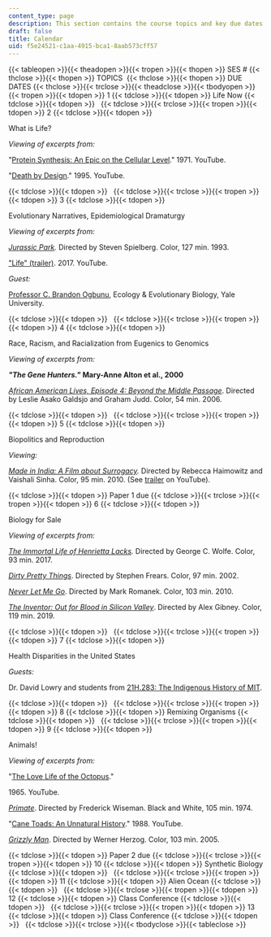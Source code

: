 ```yaml
---
content_type: page
description: This section contains the course topics and key due dates.
draft: false
title: Calendar
uid: f5e24521-c1aa-4915-bca1-8aab573cff57
---
```

{{< tableopen >}}{{< theadopen >}}{{< tropen >}}{{< thopen >}}
SES #
{{< thclose >}}{{< thopen >}}
TOPICS 
{{< thclose >}}{{< thopen >}}
DUE DATES
{{< thclose >}}{{< trclose >}}{{< theadclose >}}{{< tbodyopen >}}{{< tropen >}}{{< tdopen >}}
1
{{< tdclose >}}{{< tdopen >}}
Life Now
{{< tdclose >}}{{< tdopen >}}
 
{{< tdclose >}}{{< trclose >}}{{< tropen >}}{{< tdopen >}}
2
{{< tdclose >}}{{< tdopen >}}

What is Life?

*Viewing of excerpts from:*

"[Protein Synthesis: An Epic on the Cellular Level](https://www.youtube.com/watch?v=u9dhO0iCLww)." 1971. YouTube.

"[Death by Design](https://www.youtube.com/watch?v=4NytzTLnyKM)." 1995. YouTube.

{{< tdclose >}}{{< tdopen >}}
 
{{< tdclose >}}{{< trclose >}}{{< tropen >}}{{< tdopen >}}
3
{{< tdclose >}}{{< tdopen >}}

Evolutionary Narratives, Epidemiological Dramaturgy

*Viewing of excerpts from:*

[*Jurassic Park*](https://www.imdb.com/title/tt0107290/?ref_=fn_al_tt_0)*.* Directed by Steven Spielberg. Color, 127 min. 1993.

["Life" (trailer)](https://www.youtube.com/watch?v=LeLsJfGmY_Y). 2017. YouTube.

*Guest:*

[Professor C. Brandon Ogbunu](https://fas.yale.edu/book/new-ladder-faculty-2020-2021/c-brandon-ogbunu), Ecology & Evolutionary Biology, Yale University.

{{< tdclose >}}{{< tdopen >}}
 
{{< tdclose >}}{{< trclose >}}{{< tropen >}}{{< tdopen >}}
4
{{< tdclose >}}{{< tdopen >}}

Race, Racism, and Racialization from Eugenics to Genomics

*Viewing of excerpts from:*

***"The Gene Hunters."*** **Mary-Anne Alton et al., 2000**

[*African American Lives, Episode 4: Beyond the Middle Passage*](https://www.imdb.com/title/tt1075422/?ref_=ttep_ep4). Directed by Leslie Asako Galdsjo and Graham Judd. Color, 54 min. 2006.

{{< tdclose >}}{{< tdopen >}}
 
{{< tdclose >}}{{< trclose >}}{{< tropen >}}{{< tdopen >}}
5
{{< tdclose >}}{{< tdopen >}}

Biopolitics and Reproduction

*Viewing:*

[*Made in India: A Film about Surrogacy*](https://www.imdb.com/title/tt1505349/?ref_=nv_sr_srsg_2)*.* Directed by Rebecca Haimowitz and Vaishali Sinha. Color, 95 min. 2010. (See [trailer](https://www.youtube.com/watch?v=-uqBP17ZERQ) on YouTube).

{{< tdclose >}}{{< tdopen >}}
Paper 1 due
{{< tdclose >}}{{< trclose >}}{{< tropen >}}{{< tdopen >}}
6
{{< tdclose >}}{{< tdopen >}}

Biology for Sale

*Viewing of excerpts from:*

[*The Immortal Life of Henrietta Lacks*](https://www.imdb.com/title/tt5686132/)*.* Directed by George C. Wolfe. Color, 93 min. 2017.

[*Dirty Pretty Things*](https://www.imdb.com/title/tt0301199/?ref_=nv_sr_srsg_0). Directed by Stephen Frears. Color, 97 min. 2002.

[*Never Let Me Go*](https://www.imdb.com/title/tt1334260/?ref_=nv_sr_srsg_0). Directed by Mark Romanek. Color, 103 min. 2010.

[*The Inventor: Out for Blood in Silicon Valley*](https://www.imdb.com/title/tt8488126/?ref_=fn_al_tt_0). Directed by Alex Gibney. Color, 119 min. 2019.

{{< tdclose >}}{{< tdopen >}}
 
{{< tdclose >}}{{< trclose >}}{{< tropen >}}{{< tdopen >}}
7
{{< tdclose >}}{{< tdopen >}}

Health Disparities in the United States

*Guests:*

Dr. David Lowry and students from [21H.283: The Indigenous History of MIT](https://history.mit.edu/subjects/the-indigenous-history-of-mit/).

{{< tdclose >}}{{< tdopen >}}
 
{{< tdclose >}}{{< trclose >}}{{< tropen >}}{{< tdopen >}}
8
{{< tdclose >}}{{< tdopen >}}
Remixing Organisms
{{< tdclose >}}{{< tdopen >}}
 
{{< tdclose >}}{{< trclose >}}{{< tropen >}}{{< tdopen >}}
9
{{< tdclose >}}{{< tdopen >}}

Animals!

*Viewing of excerpts from:*

"[The Love Life of the Octopus](https://www.youtube.com/watch?v=Puwf5sjQ8Jg)."  

1965\. YouTube.

[*Primate*](https://www.imdb.com/title/tt0072032/?ref_=fn_al_tt_3). Directed by Frederick Wiseman. Black and White, 105 min. 1974.

"[Cane Toads: An Unnatural History](https://www.youtube.com/watch?v=6SBLf1tsoaw)." 1988. YouTube.

[*Grizzly Man*](https://www.imdb.com/title/tt0427312/?ref_=fn_al_tt_0). Directed by Werner Herzog. Color, 103 min. 2005.

{{< tdclose >}}{{< tdopen >}}
Paper 2 due
{{< tdclose >}}{{< trclose >}}{{< tropen >}}{{< tdopen >}}
10
{{< tdclose >}}{{< tdopen >}}
Synthetic Biology
{{< tdclose >}}{{< tdopen >}}
 
{{< tdclose >}}{{< trclose >}}{{< tropen >}}{{< tdopen >}}
11
{{< tdclose >}}{{< tdopen >}}
Alien Ocean
{{< tdclose >}}{{< tdopen >}}
 
{{< tdclose >}}{{< trclose >}}{{< tropen >}}{{< tdopen >}}
12
{{< tdclose >}}{{< tdopen >}}
Class Conference
{{< tdclose >}}{{< tdopen >}}
 
{{< tdclose >}}{{< trclose >}}{{< tropen >}}{{< tdopen >}}
13
{{< tdclose >}}{{< tdopen >}}
Class Conference
{{< tdclose >}}{{< tdopen >}}
 
{{< tdclose >}}{{< trclose >}}{{< tbodyclose >}}{{< tableclose >}}